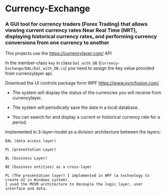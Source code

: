 # Currency-Exchange

### A GUI tool for currency traders (Forex Trading) that allows viewing current currency rates Near Real Time (NRT), displaying historical currency rates, and performing currency conversions from one currency to another

This projects use the https://currencylayer.com/ API

In the member-class `key` in class `Dal_with_DB` (`Currency-Exchange/DAL/Dal_with_DB.cs`) you need to assign the key value provided from currencylayer api.

Download the UI controls package form WPF https://www.syncfusion.com/

* The system will display the status of the currencies you will receive from currencylayer.

* The system will periodically save the data in a local database.

* You can search for and display a current or historical currency rate for a period.

Implemented in 3-layer-model as a division architecture between the layers:
```
DAL (data access layer)
```
```
PL (presentation Layer)
```
```
BL (business Layer)
```
```
BE (business entities) as a cross-layer
```
```
PL (The presentation layer) I implemented in WPF (a technology to create UI in Windows system).
I used the MVVM architecture to decouple the logic layer, user interface and data.
```
